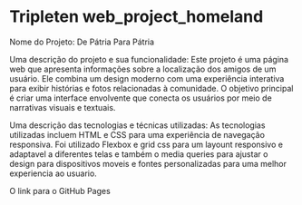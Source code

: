 # Tripleten web_project_homeland

Nome do Projeto: De Pátria Para Pátria

Uma descrição do projeto e sua funcionalidade:
Este projeto é uma página web que apresenta informações sobre a localização dos amigos de um usuário. Ele combina um design moderno com uma experiência interativa para exibir histórias e fotos relacionadas à comunidade. O objetivo principal é criar uma interface envolvente que conecta os usuários por meio de narrativas visuais e textuais.

Uma descrição das tecnologias e técnicas utilizadas: As tecnologias utilizadas incluem HTML e CSS para uma experiência de navegação responsiva. Foi utilizado Flexbox e grid css para um layount responsivo e adaptavel a diferentes telas e também o media queries para ajustar o design para dispositivos moveis e fontes personalizadas para uma melhor experiencia ao usuario.

O link para o GitHub Pages

